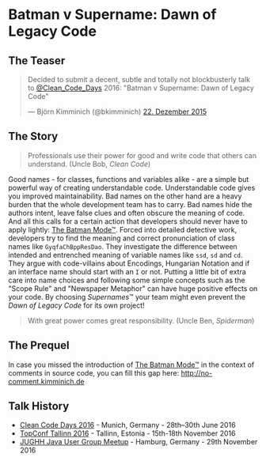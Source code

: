 # Batman v Supername: Dawn of Legacy Code

## The Teaser

<blockquote class="twitter-tweet" lang="de"><p lang="en" dir="ltr">Decided to submit a decent, subtle and totally not blockbusterly talk to <a href="https://twitter.com/Clean_Code_Days">@Clean_Code_Days</a> 2016: &quot;Batman v Supername: Dawn of Legacy Code&quot;</p>&mdash; Björn Kimminich (@bkimminich) <a href="https://twitter.com/bkimminich/status/679093688291753984">22. Dezember 2015</a></blockquote>
<script async src="//platform.twitter.com/widgets.js" charset="utf-8"></script>

## The Story

> Professionals use their power for good and write code that others can understand. (Uncle Bob, *Clean Code*)

Good names - for classes, functions and variables alike - are a simple but powerful way of creating understandable code. Understandable code gives you improved maintainability. Bad names on the other hand are a heavy burden that the whole development team has to carry. Bad names hide the authors intent, leave false clues and often obscure the meaning of code. And all this calls for a certain action that developers should never
have to apply lightly: [The Batman Mode™](http://no-comment.kimminich.de/#/15/1). Forced into detailed detective work, developers try to find the meaning and correct pronunciation of class names like ```GyqfaChBppResDao```. They investigate the difference between intended and entrenched meaning of variable names like ```ssd```, ```sd``` and ```cd```. They argue with code-villains about Encodings, Hungarian Notation and if an interface name should start with an ```I``` or not. Putting a little bit of extra care into name choices and following some simple concepts such as the "Scope Rule" and "Newspaper Metaphor" can have
huge positive effects on your code. By choosing *Supernames*™ your team might even prevent the *Dawn of Legacy Code* for its own project!

> With great power comes great responsibility. (Uncle Ben, *Spiderman*)

## The Prequel

In case you missed the introduction of [The Batman Mode™](http://no-comment.kimminich.de/#/15/1) in the context of comments in source code, you can fill this gap here: http://no-comment.kimminich.de

## Talk History

* [Clean Code Days 2016](http://lanyrd.com/2016/clean-code-days/) - Munich, Germany - 28th–30th June 2016
* [TopConf Tallinn 2016](http://lanyrd.com/2016/topconfee/) - Tallinn, Estonia - 15th-18th November 2016
* [JUGHH Java User Group Meetup](http://lanyrd.com/2016/jughh-meetup-30112016/) - Hamburg, Germany - 29th November 2016
